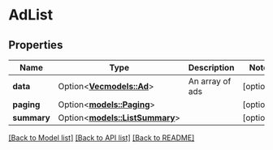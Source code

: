 # AdList

## Properties

Name | Type | Description | Notes
------------ | ------------- | ------------- | -------------
**data** | Option<[**Vec<models::Ad>**](Ad.md)> | An array of ads | [optional]
**paging** | Option<[**models::Paging**](Paging.md)> |  | [optional]
**summary** | Option<[**models::ListSummary**](ListSummary.md)> |  | [optional]

[[Back to Model list]](../README.md#documentation-for-models) [[Back to API list]](../README.md#documentation-for-api-endpoints) [[Back to README]](../README.md)


